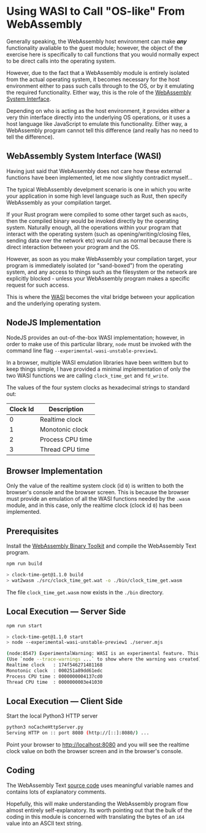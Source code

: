 # Using WASI to Call "OS-like" From WebAssembly

Generally speaking, the WebAssembly host environment can make ***any*** functionality avaliable to the guest module; however, the object of the exercise here is specifically to call functions that you would normally expect to be direct calls into the operating system.

However, due to the fact that a WebAssembly module is entirely isolated from the actual operating system, it becomes necessary for the host environment either to pass such calls through to the OS, or by it emulating the required functionality.
Either way, this is the role of the [WebAssembly System Interface](https://wasi.dev/).

Depending on who is acting as the host environment, it provides either a very thin interface directly into the underlying OS operations, or it uses a host language like JavaScript to emulate this functionality.
Either way, a WebAssembly program cannot tell this difference (and really has no need to tell the difference).

## WebAssembly System Interface (WASI)

Having just said that WebAssembly does not care how these external functions have been implemented, let me now slightly contradict myself...

The typical WebAssembly develpment scenario is one in which you write your application in some high level language such as Rust, then specify WebAssembly as your compilation target.

If your Rust program were compiled to some other target such as `macOs`, then the compiled binary would be invoked directly by the operating system.
Naturally enough, all the operations within your program that interact with the operating system (such as opening/writing/closing files, sending data over the network etc) would run as normal because there is direct interaction between your program and the OS.

However, as soon as you make WebAssembly your compilation target, your program is immediately isolated (or "sand-boxed") from the operating system, and any access to things such as the filesystem or the network are explicitly blocked - unless your WebAssembly program makes a specific request for such access.

This is where the [WASI](https://wasi.dev/) becomes the vital bridge between your application and the underlying operating system.

## NodeJS Implementation

NodeJS provides an out-of-the-box WASI implementation; however, in order to make use of this particular library, `node` must be invoked with the command line flag `--experimental-wasi-unstable-preview1`.

In a browser, multiple WASI emulation libraries have been writtem but to keep things simple, I have provided a minimal implementation of only the two WASI functions we are calling `clock_time_get` and `fd_write`.

The values of the four system clocks as hexadecimal strings to standard out:

| Clock Id | Description
|---|---
| 0 | Realtime clock
| 1 | Monotonic clock
| 2 | Process CPU time
| 3 | Thread CPU time

## Browser Implementation

Only the value of the realtime system clock (id `0`) is written to both the browser's console and the browser screen.
This is because the browser must provide an emulation of all the WASI functions needed by the `.wasm` module, and in this case, only the realtime clock (clock id `0`) has been implemented.

## Prerequisites

Install the [WebAssembly Binary Toolkit](https://github.com/WebAssembly/wabt) and compile the WebAssembly Text program.

```bash
npm run build

> clock-time-get@1.1.0 build
> wat2wasm ./src/clock_time_get.wat -o ./bin/clock_time_get.wasm
```

The file `clock_time_get.wasm` now exists in the `./bin` directory.

## Local Execution &mdash; Server Side

```bash
npm run start

> clock-time-get@1.1.0 start
> node --experimental-wasi-unstable-preview1 ./server.mjs

(node:8547) ExperimentalWarning: WASI is an experimental feature. This feature could change at any time
(Use `node --trace-warnings ...` to show where the warning was created)
Realtime clock   : 174f546271481168
Monotonic clock  : 000251a89dd61edc
Process CPU time : 0000000004137cd0
Thread CPU time  : 0000000003e41030
```

## Local Execution &mdash; Client Side

  Start the local Python3 HTTP server

``` bash
python3 noCacheHttpServer.py
Serving HTTP on :: port 8080 (http://[::]:8080/) ...
```

Point your browser to <http://localhost:8080> and you will see the realtime clock value on both the browser screen and in the browser's console.

## Coding

The WebAssembly Text [source code](./src/clock_time_get.wat) uses meaningful variable names and contains lots of explanatory comments.

Hopefully, this will make understanding the WebAssembly program flow almost entirely self-explanatory.
Its worth pointing out that the bulk of the coding in this module is concerned with translating the bytes of an `i64` value into an ASCII text string.
